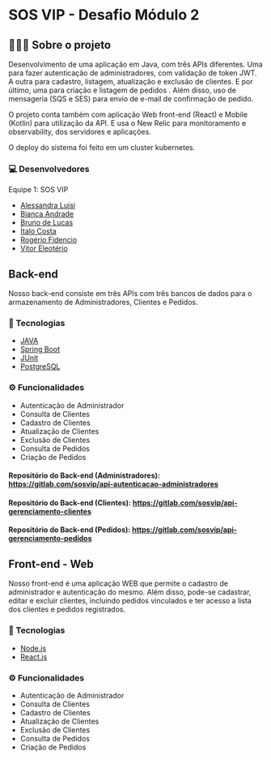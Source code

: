 # SOS VIP - Desafio Módulo 2

## 👨🏻‍💻 Sobre o projeto
Desenvolvimento de uma aplicação em Java, com três APIs diferentes. Uma para fazer autenticação de administradores, com validação de token JWT. A outra para cadastro, listagem, atualização e exclusão de clientes. E por último, uma para criação e listagem de pedidos .
Além disso, uso de mensageria (SQS e SES) para envio de e-mail de confirmação de pedido.

O projeto conta também com aplicação Web front-end (React) e Mobile (Kotlin) para utilização da API.
E usa o New Relic para monitoramento e observability, dos servidores e aplicações.

O deploy do sistema foi feito em um cluster kubernetes.

### 💻 Desenvolvedores

Equipe 1: SOS VIP
- [Alessandra Luisi](https://gitlab.com/alluisi)
- [Bianca Andrade](https://gitlab.com/biancaandradee)
- [Bruno de Lucas](https://gitlab.com/brunodelucasbarbosa)
- [Ítalo Costa](https://gitlab.com/s1talo)
- [Rogério Fidencio](https://gitlab.com/rogerio_fidencio)
- [Vitor Eleotério](https://gitlab.com/vitor9263)


## Back-end
Nosso back-end consiste em três APIs com três bancos de dados para o armazenamento de Administradores, Clientes e Pedidos.

### 🚀 Tecnologias
- [JAVA](https://www.java.com/pt-BR/)
- [Spring Boot](https://spring.io/projects/spring-boot)
- [JUnit](https://junit.org/junit5/)
- [PostgreSQL](https://www.postgresql.org/)

### ⚙️ Funcionalidades
- Autenticação de Administrador
- Consulta de Clientes
- Cadastro de Clientes
- Atualização de Clientes
- Exclusão de Clientes 
- Consulta de Pedidos
- Criação de Pedidos

#### Repositório do Back-end (Administradores): https://gitlab.com/sosvip/api-autenticacao-administradores
#### Repositório do Back-end (Clientes): https://gitlab.com/sosvip/api-gerenciamento-clientes
#### Repositório do Back-end (Pedidos): https://gitlab.com/sosvip/api-gerenciamento-pedidos


## Front-end - Web
Nosso front-end é uma aplicação WEB que permite o cadastro de administrador e autenticação do mesmo. Além disso, pode-se cadastrar, editar e excluir clientes, incluindo pedidos vinculados e ter acesso a lista dos clientes e pedidos registrados.

### 🚀 Tecnologias
- [Node.js](https://nodejs.org/en/)
- [React.js](https://reactjs.org/)


### ⚙️ Funcionalidades
- Autenticação de Administrador
- Consulta de Clientes
- Cadastro de Clientes
- Atualização de Clientes
- Exclusão de Clientes 
- Consulta de Pedidos
- Criação de Pedidos
